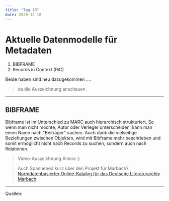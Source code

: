 ```yaml
---
title: "Tag 10"
date: 2020-12-18
---
```


# Aktuelle Datenmodelle für Metadaten

1. BIBFRAME
2. Records in Context (RiC)

Beide haben sind neu dazugekommen ....
>da die Auszeichnung anschauen.

---

## BIBFRAME

Bibframe ist im Unterschied zu MARC auch hierarchisch strukturiert. So wenn man nicht möchte, Autor oder Verleger unterscheiden, kann man einen Name nach "Beiträger" suchen.
Auch dank die vielseitige Beziehungen zwischen Objekten, wird mit Bibframe mehr beschrieben und somit ermöglicht nicht nach Records zu suchen, sondern auch nach Relationen.
>Video-Auszeichnung Almira :)


>Auch Spannened kurz über den Projekt für Marbach? [Normdatenbasierter Online-Katalog für das Deutsche Literaturarchiv Marbach](https://nbn-resolving.org/urn:nbn:de:0290-opus4-161900)




*** 
Quellen: 

